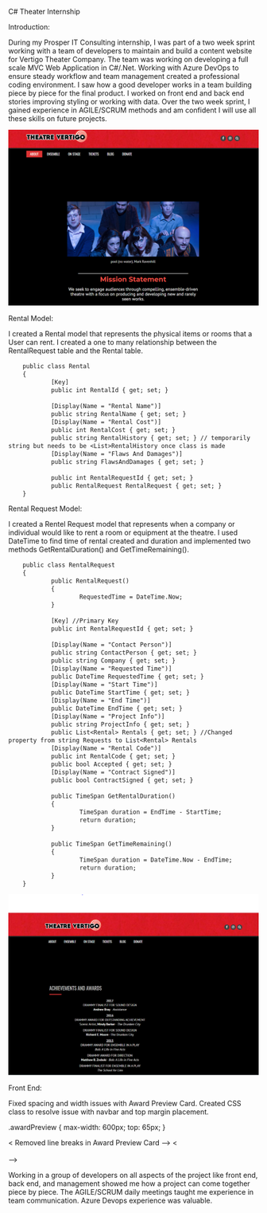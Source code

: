 C# Theater Internship

Introduction:

During my Prosper IT Consulting internship, I was part of a two week sprint working with a team of developers to maintain and build a content website for Vertigo Theater Company. The team was working on developing a full scale MVC Web Application in C#/.Net. Working with Azure DevOps to ensure steady workflow and team management created a professional coding environment. I saw how a good developer works in a team building piece by piece for the final product. I worked on front end and back end stories improving styling or working with data. Over the two week sprint, I gained experience in AGILE/SCRUM methods and am confident I will use all these skills on future projects. 

![Theaterimage](/theater2.PNG?raw=true "Optional Title")  

Rental Model: 

I created a Rental model that represents the physical items or rooms that a User can rent. I created a one to many relationship between the RentalRequest table and the Rental table.

        public class Rental
        {
                [Key]
                public int RentalId { get; set; }

                [Display(Name = "Rental Name")]
                public string RentalName { get; set; }
                [Display(Name = "Rental Cost")]
                public int RentalCost { get; set; }
                public string RentalHistory { get; set; } // temporarily string but needs to be <List>RentalHistory once class is made
                [Display(Name = "Flaws And Damages")]
                public string FlawsAndDamages { get; set; }

                public int RentalRequestId { get; set; }
                public RentalRequest RentalRequest { get; set; }
        }
        
        
        
Rental Request Model:

I created a Rentel Request model that represents when a company or individual would like to rent a room or equipment at the theatre. I used DateTime to find time of rental created and duration and implemented two methods GetRentalDuration() and GetTimeRemaining(). 

        public class RentalRequest
        {
                public RentalRequest()
                {
                        RequestedTime = DateTime.Now;
                }

                [Key] //Primary Key
                public int RentalRequestId { get; set; }

                [Display(Name = "Contact Person")]
                public string ContactPerson { get; set; }
                public string Company { get; set; }
                [Display(Name = "Requested Time")]
                public DateTime RequestedTime { get; set; }
                [Display(Name = "Start Time")]
                public DateTime StartTime { get; set; }
                [Display(Name = "End Time")]
                public DateTime EndTime { get; set; }
                [Display(Name = "Project Info")]
                public string ProjectInfo { get; set; }
                public List<Rental> Rentals { get; set; } //Changed property from string Requests to List<Rental> Rentals
                [Display(Name = "Rental Code")]
                public int RentalCode { get; set; }
                public bool Accepted { get; set; }
                [Display(Name = "Contract Signed")]
                public bool ContractSigned { get; set; }

                public TimeSpan GetRentalDuration()
                {
                        TimeSpan duration = EndTime - StartTime;
                        return duration;
                }

                public TimeSpan GetTimeRemaining()
                {
                        TimeSpan duration = DateTime.Now - EndTime;
                        return duration;
                }
        }

![Theaterimage](/theater.PNG?raw=true "Optional Title")      

Front End:

Fixed spacing and width issues with Award Preview Card. Created CSS class to resolve issue with navbar and top margin placement. 

.awardPreview {
    max-width: 600px;
    top: 65px;
}

<div class="card awardPreview bg-black border border-light mx-auto sticky-top">
        <div class="card-body">
                < Removed line breaks in Award Preview Card -->
                < <br><br /> -->








Working in a group of developers on all aspects of the project like front end, back end, and management showed me how a project can come together piece by piece. The AGILE/SCRUM daily meetings taught me experience in team communication. Azure Devops experience was valuable. 
